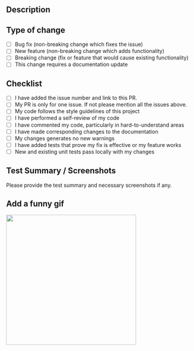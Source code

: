 <!--
## Guidelines
1. PR Title should clearly indicate the change
2. PR should be link to the related issue(s)/proposals if any
3. Assign the PR to the developer(s) and add the reviewer(s) to notify them about the change.
4. Please complete the below template before submitting the PR. This will help reviewers in the review process. 
-->

## Description

<!--
Please include a short summary of the changes.

List any dependencies that are  required for this change.
-->

## Type of change

<!--
Please mark [x] which are relevant.
-->

- [ ] Bug fix (non-breaking change which fixes the issue)
- [ ] New feature (non-breaking change which adds functionality)
- [ ] Breaking change (fix or feature that would cause existing functionality)
- [ ] This change requires a documentation update

## Checklist

- [ ] I have added the issue number and link to this PR.
- [ ] My PR is only for one issue. If not please mention all the issues above.
- [ ] My code follows the style guidelines of this project
- [ ] I have performed a self-review of my code
- [ ] I have commented my code, particularly in hard-to-understand areas
- [ ] I have made corresponding changes to the documentation
- [ ] My changes generates no new warnings
- [ ] I have added tests that prove my fix is effective or my feature works
- [ ] New and existing unit tests pass locally with my changes

## Test Summary / Screenshots

Please provide the test summary and necessary screenshots if any. 

## Add a funny gif

<img src="https://github.com/user-attachments/assets/2c87a759-3177-45db-8558-607e58204873" width="350" />